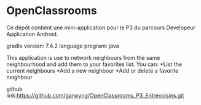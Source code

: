# OpenClassrooms

Ce dépôt contient une mini-application pour le P3 du parcours Developeur Application Android.

gradle version: 7.4.2 language program: java

This application is use to network neighbours from the same neighbourhood and add them to your favorites list. You can: *List the current neighbours *Add a new neighbour *Add or delete a favorite neighbour

github link:https://github.com/garwyng/OpenClassrooms_P3_Entrevoisins.git